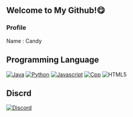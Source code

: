 ## Welcome to My Github!😋

### Profile 
Name : Candy
## Programming Language
[![Java](http://img.shields.io/badge/Java-007397?style=flat&logo=java)](#) <!-- 자바 -->
[![Python](http://img.shields.io/badge/Python-black?style=flat&logo=python)](#) <!-- 파이썬 -->
[![Javascript](http://img.shields.io/badge/Javascript-black?style=flat&logo=javascript)](#) <!-- 자바 스크립트 -->
[![Cpp](http://img.shields.io/badge/C++-black?style=flat&logo=C%2B%2B)](#) <!-- CPP --> 
![HTML5](https://img.shields.io/badge/HTML5-black?style=flat&logo=HTML5) <!-- html -->
<!-- C# Html 등등.. 추가예정이긴한데.. 귀찮아서 안하려나.. -->
## Discrd
[![Discord](http://img.shields.io/badge/ㅌㅇ%231207-white?style=flat&logo=discord)](#) <!-- 디스코드 -->
